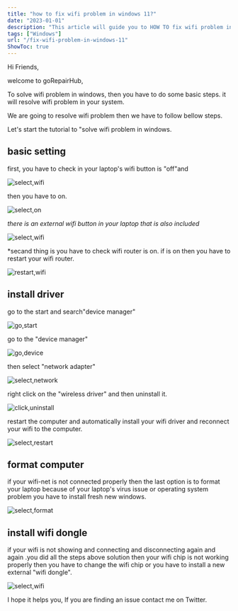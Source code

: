 ```yaml
---
title: "how to fix wifi problem in windows 11?"
date: "2023-01-01"
description: "This article will guide you to HOW TO fix wifi problem in windows 11 ."
tags: ["Windows"]
url: "/fix-wifi-problem-in-windows-11"
ShowToc: true
---
```

Hi Friends,

welcome to  goRepairHub,

To solve wifi problem in windows,
then you have to do some basic steps. it will resolve wifi problem in your system.

We are going to resolve wifi problem  then we have to follow bellow steps.

Let's start the tutorial to "solve wifi problem in windows.

## basic setting
first, you have to check in your laptop's wifi button is "off"and

![select,wifi](https://gorepairhub.github.io/images/2022-11-20-fix-wifi-problem-in-windows-11/wifi-off.png)

then you have to on.

![select,on](https://gorepairhub.github.io/images/2022-11-20-fix-wifi-problem-in-windows-11/wifi-on.png)

*there is an external wifi button in your  laptop that is also included*

![select,wifi](https://gorepairhub.github.io/images/2022-11-20-fix-wifi-problem-in-windows-11/wifi-switch.png)


*secand thing is you have to check wifi router is on. if is on then you have to restart your wifi router.

![restart,wifi](https://gorepairhub.github.io/images/2022-11-20-fix-wifi-problem-in-windows-11/wifi-r.png)

## install driver 
go to the start and search"device manager" 

![go,start](https://gorepairhub.github.io/images/2022-11-20-fix-wifi-problem-in-windows-11/device-m.png
)

go to the "device manager"  

![go,device](https://gorepairhub.github.io/images/2022-11-20-fix-wifi-problem-in-windows-11/wifi-ad.png)


then select "network adapter"

![select,network](https://gorepairhub.github.io/images/2022-11-20-fix-wifi-problem-in-windows-11/un-wifi.png
)


right click on the "wireless driver" and then uninstall it.

![click,uninstall](https://gorepairhub.github.io/images/2022-11-20-fix-wifi-problem-in-windows-11/un-ins-wifi.png)

restart the computer and automatically install your wifi driver and reconnect your wifi to the computer.

![select,restart](https://gorepairhub.github.io/images/2022-11-20-fix-wifi-problem-in-windows-11/restart-lp.png)

## format computer 
if your wifi-net is not connected properly then the last option is to format your laptop because of your laptop's virus issue or operating system problem you have to install fresh new windows.

![select,format](https://gorepairhub.github.io/images/2022-11-20-fix-wifi-problem-in-windows-11/win-format.png)

## install wifi dongle
if your wifi is not showing and connecting and disconnecting again and again .you did all the steps above solution then your wifi chip is not working properly then you have to change the wifi chip or you have to install a new external "wifi dongle".

![select,wifi](https://gorepairhub.github.io/images/2022-11-20-fix-wifi-problem-in-windows-11/wifi-dongle-tp.jpg)
  
I hope it helps you, If you are finding an issue contact me on Twitter.